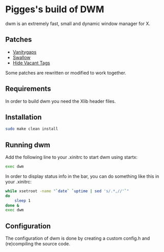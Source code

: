 # Pigges's build of DWM
dwm is an extremely fast, small and dynamic window manager for X.

## Patches
* [Vanitygaps](https://dwm.suckless.org/patches/vanitygaps/)
* [Swallow](https://dwm.suckless.org/patches/swallow/)
* [Hide Vacant Tags](https://dwm.suckless.org/patches/hide_vacant_tags/)

Some patches are rewritten or modified to work together.

## Requirements
In order to build dwm you need the Xlib header files.

## Installation
```sh
sudo make clean install
```

## Running dwm
Add the following line to your .xinitrc to start dwm using startx:
```sh
exec dwm
```

In order to display status info in the bar, you can do something like this in your .xinitrc:
```sh
while xsetroot -name "`date` `uptime | sed 's/.*,//'`"
do
	sleep 1
done &
exec dwm
```

## Configuration
The configuration of dwm is done by creating a custom config.h and (re)compiling the source code.
